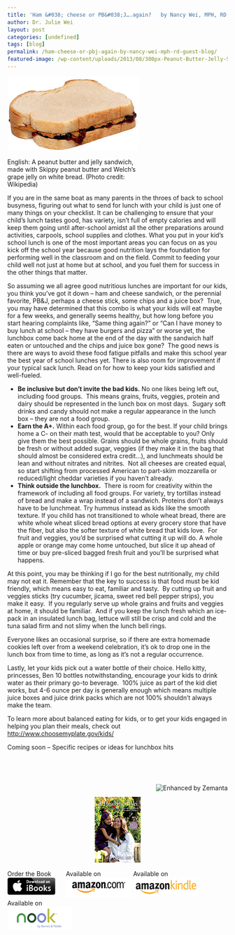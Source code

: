 ```yaml
---
title: 'Ham &#038; cheese or PB&#038;J….again?   by Nancy Wei, MPH, RD &#8211; Guest Blog'
author: Dr. Julie Wei
layout: post
categories: [undefined]
tags: [blog]
permalink: /ham-cheese-or-pbj-again-by-nancy-wei-mph-rd-guest-blog/
featured-image: /wp-content/uploads/2013/08/300px-Peanut-Butter-Jelly-Sandwich.jpg
---
```

<div style="width: 310px" class="wp-caption alignright">
  <a href="http://commons.wikipedia.org/wiki/File:Peanut-Butter-Jelly-Sandwich.jpg" target="_blank"><img class="zemanta-img-inserted zemanta-img-configured" title="English: A peanut butter and jelly sandwich, m..." alt="English: A peanut butter and jelly sandwich, m..." src="/wp-content/uploads/2013/08/300px-Peanut-Butter-Jelly-Sandwich.jpg" width="300" height="170" /></a>
  
  <p class="wp-caption-text">
    English: A peanut butter and jelly sandwich, made with Skippy peanut butter and Welch&#8217;s grape jelly on white bread. (Photo credit: Wikipedia)
  </p>
</div>

If you are in the same boat as many parents in the throes of back to school busyness, figuring out what to send for lunch with your child is just one of many things on your checklist. It can be challenging to ensure that your child’s lunch tastes good, has variety, isn’t full of empty calories and will keep them going until after-school amidst all the other preparations around activities, carpools, school supplies and clothes. What you put in your kid’s school lunch is one of the most important areas you can focus on as you kick off the school year because good nutrition lays the foundation for performing well in the classroom and on the field. Commit to feeding your child well not just at home but at school, and you fuel them for success in the other things that matter.

So assuming we all agree good nutritious lunches are important for our kids, you think you’ve got it down – ham and cheese sandwich, or the perennial favorite, PB&J, perhaps a cheese stick, some chips and a juice box?  True, you may have determined that this combo is what your kids will eat maybe for a few weeks, and generally seems healthy, but how long before you start hearing complaints like, “Same thing again?” or “Can I have money to buy lunch at school – they have burgers and pizza” or worse yet, the lunchbox come back home at the end of the day with the sandwich half eaten or untouched and the chips and juice box gone?  The good news is there are ways to avoid these food fatigue pitfalls and make this school year the best year of school lunches yet. There is also room for improvement if your typical sack lunch. Read on for how to keep your kids satisfied and well-fueled.

  * **Be inclusive but don’t invite the bad kids.** No one likes being left out, including food groups.  This means grains, fruits, veggies, protein and dairy should be represented in the lunch box on most days.  Sugary soft drinks and candy should not make a regular appearance in the lunch box – they are not a food group.
  * **Earn the A+.** Within each food group, go for the best. If your child brings home a C- on their math test, would that be acceptable to you? Only give them the best possible. Grains should be whole grains, fruits should be fresh or without added sugar, veggies (if they make it in the bag that should almost be considered extra credit…), and lunchmeats should be lean and without nitrates and nitrites.  Not all cheeses are created equal, so start shifting from processed American to part-skim mozzarella or reduced/light cheddar varieties if you haven’t already.
  * **Think outside the lunchbox.**  There is room for creativity within the framework of including all food groups. For variety, try tortillas instead of bread and make a wrap instead of a sandwich. Proteins don’t always have to be lunchmeat. Try hummus instead as kids like the smooth texture. If you child has not transitioned to whole wheat bread, there are white whole wheat sliced bread options at every grocery store that have the fiber, but also the softer texture of white bread that kids love.  For fruit and veggies, you’d be surprised what cutting it up will do. A whole apple or orange may come home untouched, but slice it up ahead of time or buy pre-sliced bagged fresh fruit and you’ll be surprised what happens.

At this point, you may be thinking if I go for the best nutritionally, my child may not eat it. Remember that the key to success is that food must be kid friendly, which means easy to eat, familiar and tasty.  By cutting up fruit and veggies sticks (try cucumber, jicama, sweet red bell pepper strips), you make it easy.  If you regularly serve up whole grains and fruits and veggies at home, it should be familiar.  And if you keep the lunch fresh which an ice-pack in an insulated lunch bag, lettuce will still be crisp and cold and the tuna salad firm and not slimy when the lunch bell rings.

Everyone likes an occasional surprise, so if there are extra homemade cookies left over from a weekend celebration, it’s ok to drop one in the lunch box from time to time, as long as it’s not a regular occurrence.

Lastly, let your kids pick out a water bottle of their choice. Hello kitty, princesses, Ben 10 bottles notwithstanding, encourage your kids to drink water as their primary go-to beverage.  100% juice as part of the kid diet works, but 4-6 ounce per day is generally enough which means multiple juice boxes and juice drink packs which are not 100% shouldn’t always make the team.

To learn more about balanced eating for kids, or to get your kids engaged in helping you plan their meals, check out <http://www.choosemyplate.gov/kids/>

Coming soon &#8211; Specific recipes or ideas for lunchbox hits

&nbsp;

&nbsp;

<div class="zemanta-pixie" style="margin-top: 10px; height: 15px;">
  <a class="zemanta-pixie-a" title="Enhanced by Zemanta" href="http://www.zemanta.com/?px"><img class="zemanta-pixie-img" style="border: none; float: right;" alt="Enhanced by Zemanta" src="http://img.zemanta.com/zemified_e.png?x-id=e5d8f803-4c2a-4184-b2a0-a7239f1a32f9" /></a>
</div>

<span style="width:105px;display:table;margin:0 auto;"><a href="the-book/"><img src="/wp-content/uploads/2014/04/AHealthierWei_cover_150.png" /></a></span>

<p style="height:80px">
  <span style="width:130px;display:inline-block;vertical-align:top;"> Order the Book <a href="https://itunes.apple.com/us/book/a-healthier-wei/id806784060?ls=1&mt=11#" target="_blank" > <img class="size-full wp-image-944" alt="Apple iBooks" title="Apple iBooks" src="/wp-content/uploads/2014/02/Download_on_iBooks_Badge_US-UK_110x40_090513.png" width="110" height="40" /></a> </span> <span style="width:150px;display:inline-block;vertical-align:top;">Available on <a href="http://amzn.to/1fSNqeb" target="_blank" > <img class="size-full wp-image-945" alt="Amazon.com" title="Amazon.com" src="/wp-content/uploads/2014/02/amazon_com_logo_160.jpg" width="160" height="47" /> </a> </span> <span  style="width:150px;display:inline-block;vertical-align:top;">Available on <a href="http://amzn.to/1eHEfNl" target="_blank" > <img class="size-full wp-image-946" alt="Amazon Kindle" title="Amazon Kindle" src="/wp-content/uploads/2014/02/kindle_logo_160.jpg" width="160" height="43" /> </a> </span> <span style="width:150px;display:inline-block;vertical-align:top;">Available on <a href="http://www.barnesandnoble.com/w/a-healthier-wei-julie-wei/1118260302?ean=2940148244592&itm=1&usri=2940148244592" target="_blank" > <img class="size-full wp-image-947" alt="Nook" title="Nook" src="/wp-content/uploads/2014/02/nook_logo_160.png" width="160" height="52" /></a> </span>
</p>


 [1]: the-book